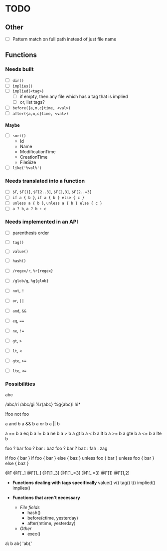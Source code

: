 # TODO

## Other

* [ ] Pattern match on full path instead of just file name

## Functions

### Needs built

* [ ] `dir()`
* [ ] `implies()`
* [ ] `implied(<tag>)`
    * [ ] if empty, then any file which has a tag that is implied
    * [ ] or, list tags?
* [ ] `before({a,m,c}time, <val>)`
* [ ] `after({a,m,c}time, <val>)`

#### Maybe

* [ ] `sort()`
    * Id
    * Name
    * ModificationTime
    * CreationTime
    * FileSize
* [ ] `like('%val%')`

### Needs translated into a function

* [ ] `$F`, `$F[1]`, `$F[2..3]`, `$F[2,3]`, `$F[2..=3]`
* [ ] `if a { b }`, `if a { b } else { c }`
* [ ] `unless a { b }`, `unless a { b } else { c }`
* [ ] `a ? b`, `a ? b : c`

### Needs implemented in an API

* [ ] parenthesis order

* [ ] `tag()`
* [ ] `value()`
* [ ] `hash()`

* [ ] `/regex/r`, `%r{regex}`
* [ ] `/glob/g`, `%g{glob}`

* [ ] `not`, `!`
* [ ] `or`, `||`
* [ ] `and`, `&&`
* [ ] `eq`, `==`
* [ ] `ne`, `!=`
* [ ] `gt`, `>`
* [ ] `lt`, `<`
* [ ] `gte`, `>=`
* [ ] `lte`, `<=`

### Possibilities

abc

/abc/ri
/abc/gi
%r{abc}
%g{abc}i
hi*

!foo
not foo

a and b
a && b
a or b
a || b

a == b
a eq b
a != b
a ne b
a > b
a gt b
a < b
a lt b
a >= b
a gte b
a <= b
a lte b

foo ? bar
foo ? bar : baz
foo ? bar ? baz : fah : zag

if foo { bar }
if foo { bar } else { baz }
unless foo { bar }
unless foo { bar } else { baz }

@F
@F[..]
@F[1..]
@F[1..3]
@F[1..=3]
@F[..=3]
@F[1]
@F[1,2]

* **Functions dealing with tags specifically**
value()   v()
tag()     t()
implied()
implies()

* **Functions that aren't necessary**
    * *File fields*
        * hash()
        * before(ctime, yesterday)
        * after(mtime, yesterday)
    * *Other*
        * exec()

a\ b
ab\{
'ab{'
